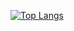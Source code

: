 [![Top Langs](https://github-readme-stats.vercel.app/api/top-langs/?username=Gaming-With-Portals&theme=tokyonight&icons=true)](https://github.com/anuraghazra/github-readme-stats)

